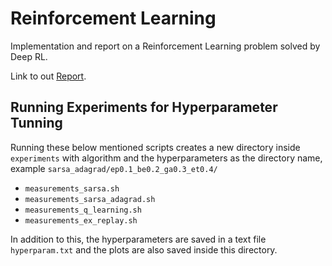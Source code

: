 # Reinforcement Learning
Implementation and report on a Reinforcement Learning problem solved by Deep RL. 

Link to out [Report](https://www.overleaf.com/project/620e551a6b5487b020e3aa29).

## Running Experiments for Hyperparameter Tunning

Running these below mentioned scripts creates a new directory inside `experiments` with algorithm and the
hyperparameters as the directory name, example `sarsa_adagrad/ep0.1_be0.2_ga0.3_et0.4/`

 - `measurements_sarsa.sh`
 - `measurements_sarsa_adagrad.sh`
 - `measurements_q_learning.sh`
 - `measurements_ex_replay.sh`

 In addition to this, the hyperparameters are saved in a text file `hyperparam.txt` and the plots are also saved inside this directory.